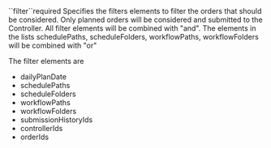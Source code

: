 <tr>
<td>``filter``</td><td>required</td>
<td>
Specifies the filters elements to filter the orders that should be considered. Only planned orders will be considered and submitted to the Controller.
All filter elements will be combined with "and". 
The elements in the lists schedulePaths, scheduleFolders, workflowPaths, workflowFolders will be combined with "or"

The filter elements are

<ul>
<li>
dailyPlanDate
</li>
<li>
schedulePaths
</li>
<li>
scheduleFolders
</li>
<li>
workflowPaths
</li>
<li>
workflowFolders
</li>
<li>
submissionHistoryIds
</li>
<li>
controllerIds
</li>
<li>
orderIds
</li>
</ul> 

</td>
<td>
</td>
<td></td>
</tr>
 